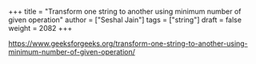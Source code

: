 +++
title = "Transform one string to another using minimum number of given operation"
author = ["Seshal Jain"]
tags = ["string"]
draft = false
weight = 2082
+++

<https://www.geeksforgeeks.org/transform-one-string-to-another-using-minimum-number-of-given-operation/>
